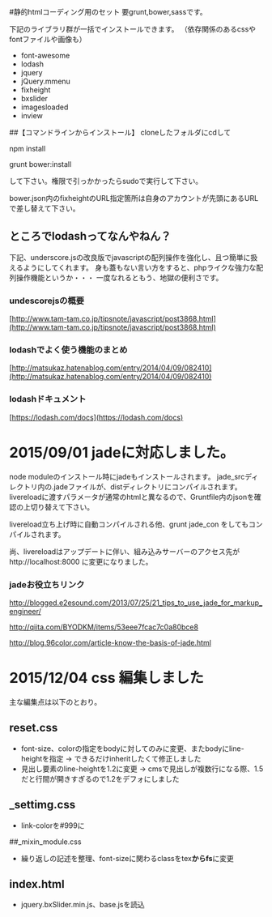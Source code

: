 #静的htmlコーディング用のセット
要grunt,bower,sassです。

下記のライブラリ群が一括でインストールできます。
（依存関係のあるcssやfontファイルや画像も）

* font-awesome
* lodash
* jquery
* jQuery.mmenu
* fixheight
* bxslider
* imagesloaded
* inview

##【コマンドラインからインストール】
cloneしたフォルダにcdして

npm install

grunt bower:install

して下さい。権限で引っかかったらsudoで実行して下さい。

bower.json内のfixheightのURL指定箇所は自身のアカウントが先頭にあるURLで差し替えて下さい。

## ところでlodashってなんやねん？

下記、underscore.jsの改良版でjavascriptの配列操作を強化し、且つ簡単に扱えるようにしてくれます。
身も蓋もない言い方をすると、phpライクな強力な配列操作機能というか・・・
一度なれるともう、地獄の便利さです。

### undescorejsの概要
[http://www.tam-tam.co.jp/tipsnote/javascript/post3868.html](http://www.tam-tam.co.jp/tipsnote/javascript/post3868.html)

### lodashでよく使う機能のまとめ
[http://matsukaz.hatenablog.com/entry/2014/04/09/082410](http://matsukaz.hatenablog.com/entry/2014/04/09/082410)

### lodashドキュメント
[https://lodash.com/docs](https://lodash.com/docs)

# 2015/09/01 jadeに対応しました。

node moduleのインストール時にjadeもインストールされます。
jade_srcディレクトリ内の.jadeファイルが、distディレクトリにコンパイルされます。
livereloadに渡すパラメータが通常のhtmlと異なるので、Gruntfile内のjsonを確認の上切り替えて下さい。

livereload立ち上げ時に自動コンパイルされる他、grunt jade_con をしてもコンパイルされます。

尚、livereloadはアップデートに伴い、組み込みサーバーのアクセス先が
http://localhost:8000
に変更になりました。

### jadeお役立ちリンク

http://blogged.e2esound.com/2013/07/25/21_tips_to_use_jade_for_markup_engineer/

http://qiita.com/BYODKM/items/53eee7fcac7c0a80bce8

http://blog.96color.com/article-know-the-basis-of-jade.html

# 2015/12/04 css 編集しました

主な編集点は以下のとおり。

## reset.css
* font-size、colorの指定をbodyに対してのみに変更、またbodyにline-heightを指定 → できるだけinheritしたくて修正しました
* 見出し要素のline-heightを1.2に変更 → cmsで見出しが複数行になる際、1.5だと行間が開きすぎるので1.2をデフォにしました

## _settimg.css
* link-colorを#999に

##_mixin_module.css
* 繰り返しの記述を整理、font-sizeに関わるclassをtex**からfs**に変更

## index.html
* jquery.bxSlider.min.js、base.jsを読込